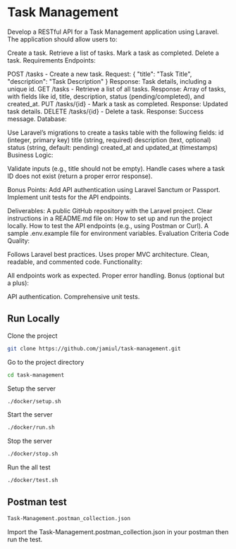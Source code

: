 # Task Management

Develop a RESTful API for a Task Management application using Laravel. The application should allow users to:

Create a task.
Retrieve a list of tasks.
Mark a task as completed.
Delete a task.
Requirements
Endpoints:

POST /tasks - Create a new task.
Request: { "title": "Task Title", "description": "Task Description" }
Response: Task details, including a unique id.
GET /tasks - Retrieve a list of all tasks.
Response: Array of tasks, with fields like id, title, description, status (pending/completed), and created_at.
PUT /tasks/{id} - Mark a task as completed.
Response: Updated task details.
DELETE /tasks/{id} - Delete a task.
Response: Success message.
Database:

Use Laravel’s migrations to create a tasks table with the following fields:
id (integer, primary key)
title (string, required)
description (text, optional)
status (string, default: pending)
created_at and updated_at (timestamps)
Business Logic:

Validate inputs (e.g., title should not be empty).
Handle cases where a task ID does not exist (return a proper error response).

Bonus Points:
Add API authentication using Laravel Sanctum or Passport.
Implement unit tests for the API endpoints.

Deliverables:
A public GitHub repository with the Laravel project.
Clear instructions in a README.md file on:
How to set up and run the project locally.
How to test the API endpoints (e.g., using Postman or Curl).
A sample .env.example file for environment variables.
Evaluation Criteria
Code Quality:

Follows Laravel best practices.
Uses proper MVC architecture.
Clean, readable, and commented code.
Functionality:

All endpoints work as expected.
Proper error handling.
Bonus (optional but a plus):

API authentication.
Comprehensive unit tests.

## Run Locally

Clone the project

```bash
git clone https://github.com/jamiul/task-management.git
```

Go to the project directory

```bash
cd task-management
```

Setup the server

```bash
./docker/setup.sh
```

Start the server

```bash
./docker/run.sh
```

Stop the server

```bash
./docker/stop.sh
```

Run the all test

```bash
./docker/test.sh
```

## Postman test

```bash
Task-Management.postman_collection.json
```
Import the Task-Management.postman_collection.json in your postman
then run the test.
